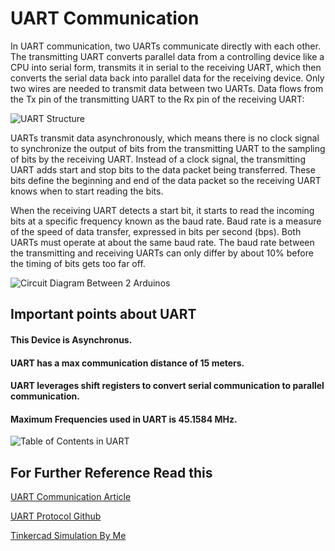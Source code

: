 
# UART Communication

In UART communication, two UARTs communicate directly with each other. The transmitting UART converts parallel data from a controlling device like a CPU into serial form, transmits it in serial to the receiving UART, which then converts the serial data back into parallel data for the receiving device. Only two wires are needed to transmit data between two UARTs. Data flows from the Tx pin of the transmitting UART to the Rx pin of the receiving UART:


![UART Structure](https://user-images.githubusercontent.com/88238469/196004249-70d46d41-f54e-4be5-b11f-7776ee6da5b1.PNG)



UARTs transmit data asynchronously, which means there is no clock signal to synchronize the output of bits from the transmitting UART to the sampling of bits by the receiving UART. Instead of a clock signal, the transmitting UART adds start and stop bits to the data packet being transferred. These bits define the beginning and end of the data packet so the receiving UART knows when to start reading the bits.

When the receiving UART detects a start bit, it starts to read the incoming bits at a specific frequency known as the baud rate. Baud rate is a measure of the speed of data transfer, expressed in bits per second (bps). Both UARTs must operate at about the same baud rate. The baud rate between the transmitting and receiving UARTs can only differ by about 10% before the timing of bits gets too far off.

![Circuit Diagram Between 2 Arduinos](https://user-images.githubusercontent.com/88238469/196004255-0b5c192f-7c4d-4ea2-ac36-eefbe2113317.PNG)


## Important points about UART

#### This Device is Asynchronus.
#### UART has a max communication distance of 15 meters. 
#### UART leverages shift registers to convert serial communication to parallel communication. 
#### Maximum Frequencies used in UART is 45.1584 MHz.

![Table of Contents in UART](https://user-images.githubusercontent.com/88238469/196004256-84761e7a-acb6-4a9e-9be4-428bea1f58fb.PNG)


## For Further Reference Read this 

[UART Communication Article](https://www.circuitbasics.com/basics-uart-communication/)

[UART Protocol Github](https://github.com/topics/uart-protocol)

[Tinkercad Simulation By Me](https://www.tinkercad.com/embed/aag5JaoGFNh)

